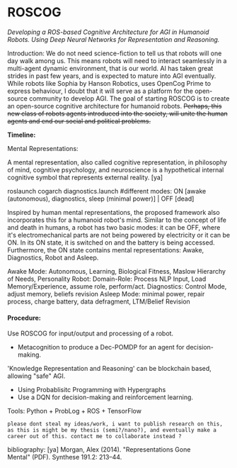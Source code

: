 # ROSCOG
_Developing a ROS-based Cognitive Architecture for AGI in Humanoid Robots. Using Deep Neural Networks for Representation and Reasoning._

Introduction: We do not need science-fiction to tell us that robots will one day walk among us. This means robots will need to interact seamlessly in a multi-agent dynamic environment, that is our world. AI has taken great strides in past few years, and is expected to mature into AGI eventually. While robots like Sophia by Hanson Robotics, uses OpenCog Prime to express behaviour, I doubt that it will serve as a platform for the open-source community to develop AGI. The goal of starting ROSCOG is to create an open-source cognitive architecture for humanoid robots. ~~Perhaps, this new class of robots agents introduced into the society, will unite the human agents and end our social and political problems.~~

**Timeline:**

Mental Representations:

A mental representation, also called cognitive representation, in philosophy of mind, cognitive psychology, and neuroscience is a hypothetical internal cognitive symbol that represents external reality. [ya]

roslaunch cogarch diagnostics.launch 
#different modes: ON [awake (autonomous), diagnostics, sleep (minimal power)] | OFF [dead]

Inspired by human mental representations, the proposed framework also incorporates this for a humanoid robot's mind. Similar to the concept of life and death in humans, a robot has two basic modes: it can be OFF, where it's electromechanical parts are not being powered by electricity or it can be ON. In its ON state, it is switched on and the battery is being accessed. Furthermore, the ON state contains mental representations: Awake, Diagnostics, Robot and Asleep.

Awake Mode: Autonomous, Learning, Biological Fitness, Maslow Hierarchy of Needs, Personality
Robot: Domain-Role: Process NLP Input, Load Memory/Experience, assume role, perform/act.
Diagnostics: Control Mode, adjust memory, beliefs revision 
Asleep Mode: minimal power, repair process, charge battery, data defragment, LTM/Belief Revision

#### Procedure:

Use ROSCOG for input/output and processing of a robot. 
- Metacognition to produce a Dec-POMDP for an agent for decision-making. 

'Knowledge Representation and Reasoning' can be blockchain based, allowing "safe" AGI.
- Using Probablisitc Programming with Hypergraphs
- Use a DQN for decision-making and reinforcement learning.

Tools: Python + ProbLog + ROS + TensorFlow

`please dont steal my ideas/work, i want to publish research on this, as this is might be my thesis (semi?/nano?), and eventually make a career out of this.
contact me to collaborate instead ?`

bibliography:
[ya] Morgan, Alex (2014). "Representations Gone Mental" (PDF). Synthese 191.2: 213–44.
